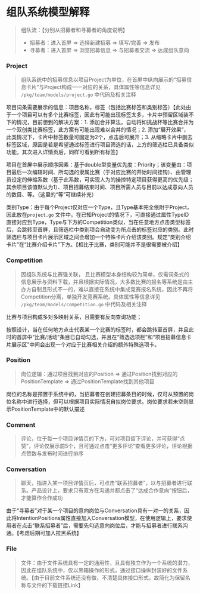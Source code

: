 # 组队系统模型解释

> 组队流：【分别从招募者和寻募者的角度说明】
>
> - 招募者：进入首屏 => 选择新建招募 => 填写/完善 => 发布
> - 寻募者：进入首屏 => 浏览招募信息 => 与招募者交流 => 达成组队意向

### Project

> 组队系统中的招募信息以项目Project为单位，在首屏中纵向展示的“招募信息卡片”与Project构成一一对应的关系，具体属性等信息详见 `/pkg/team/models/project.go` 中代码及相关注释

项目词条需要展示的信息：项目名称，标签（包括比赛标签和类别标签）【此处由于一个项目可以有多个比赛标签，因此有可能出现标签太多，卡片中预留区域装不下的情况，目前想到的解决方案：1.
添加合并算法，自动将如挑战杯等比赛合并为一个双创类比赛标签，此方案有可能出现难以合并的情况；2. 添加“展开效果”，此类情况下，卡片中标签数量可固定为2个，点击后可展开；3.
从缩略卡片中删去标签区域，原因是若是希望通过标签进行项目筛选的话，上方的筛选栏已具备类似功能，其次进入详情页后，同样可看到所有标签】

项目在首屏中展示顺序因素：基于double型变量优先度：Priority；该变量由：项目最后一次编辑时间、所勾选的隶属比赛（于对应比赛的开始时间挂钩）、由管理员设定的伸缩系数（基于此系数，可实现人为的操控特定项目获得更高的优先级；其余项目该值默认为1）、项目招募结束时间、项目所需人员与目前以达成意向人员的数目、等。（这里的“等”可继续补充）

类别Type：由于每个Project仅对应一个Type，且Type基本完全依附于Project，因此放在`project.go`
文件中。在已知Project的情况下，可直接通过属性TypeID直接对应到Type，Type与下方的Competition类似，当在任意地方点击类型标签后，会跳转至首屏，且筛选栏中类别项会自动变为所点击的标签对应的类别。此时筛选栏与项目卡片展示区域之间会增加一个特殊卡片介绍该类别。规定“类别介绍卡片”在“比赛介绍卡片”下方。【相比于比赛，类别可能并不是很需要被介绍】

### Competition

> 因组队系统与比赛强关联， 且比赛模型本身结构较为简单，仅需词条式的信息展示与资料下载，并且根据实际情况，大多数比赛的报名等系统是由主办方自制且形式不一的，难以直接在系统中集成竞赛报名系统，因此不再将Competition分离，单独开发竞赛系统。具体属性等信息详见 `/pkg/team/models/competition.go` 中代码及相关注释

比赛与项目构成多对多映射关系，且需要有反向查询功能；

按照设计，当在任何地方点击代表某一个比赛的标签时，都会跳转至首屏，并且此时的首屏中“比赛/活动”条目已自动勾选，并且在“筛选选项栏”和“项目招募信息卡片展示区”中间会出现一个对应于比赛相关介绍的额外特殊选项卡。

### Position

> 岗位逻辑：通过项目找到对应的Position => 通过Position找到对应的PositionTemplate => 通过PositionTemplate找到其他项目

岗位的名称是预置于系统中的，当招募者在创建招募条目的时候，仅可从预置的岗位名称中进行选择，但可以根据项目实际情况自拟岗位要求。岗位要求若未空则显示PositionTemplate中的默认描述

### Comment

> 评论，位于每一个项目详情页的下方，可对项目留下评论，并可获得“点赞”，评论仅展示前5个，且可通过点击“更多评论”查看更多评论，评论根据点赞数与发布时间进行排序

### Conversation

> 聊天，指进入某一项目详情页后，可点击“联系招募者”，以与招募者进行联系。产品设计上，要求只有双方在沟通并都点击了“达成合作意向”按钮后，才能算作合作成功

由于“寻募者”对于某一个项目的意向岗位与Conversation具有一对一的关系，因此将IntentionPositions属性直接加入Conversation模型，在使用逻辑上，要求使用者在点击“联系招募者”后，需要先勾选意向岗位后，才能与招募者进行联系沟通。【考虑后期可加入拉黑系统】

### File

> 文件：由于文件系统具有一定的通用性，且具有独立作为一个系统的潜力，因此在组队系统中，仅以黑箱操作的形式，通过接口操纵封装好的文件系统。【由于目前文件系统还没有做，不清楚具体接口形式，故简化为保留名称与文件的下载链接Link】